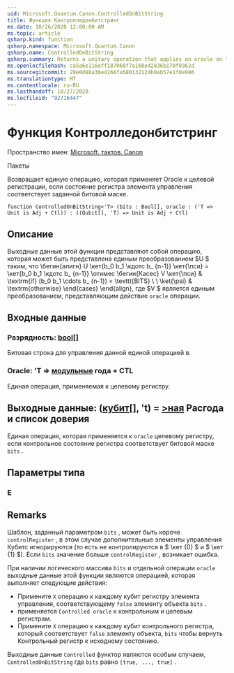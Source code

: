 ```yaml
---
uid: Microsoft.Quantum.Canon.ControlledOnBitString
title: Функция Контролледонбитстринг
ms.date: 10/26/2020 12:00:00 AM
ms.topic: article
qsharp.kind: function
qsharp.namespace: Microsoft.Quantum.Canon
qsharp.name: ControlledOnBitString
qsharp.summary: Returns a unitary operation that applies an oracle on the target register if the control register state corresponds to a specified bit mask.
ms.openlocfilehash: ca5a6e116eff187060f7a160e42836b170f0362d
ms.sourcegitcommit: 29e0d88a30e4166fa580132124b0eb57e1f0e986
ms.translationtype: MT
ms.contentlocale: ru-RU
ms.lasthandoff: 10/27/2020
ms.locfileid: "92716447"
---
```

# <a name="controlledonbitstring-function"></a>Функция Контролледонбитстринг

Пространство имен: [Microsoft. тактов. Canon](xref:Microsoft.Quantum.Canon)

Пакеты [](https://nuget.org/packages/)


Возвращает единую операцию, которая применяет Oracle к целевой регистрации, если состояние регистра элемента управления соответствует заданной битовой маске.

```qsharp
function ControlledOnBitString<'T> (bits : Bool[], oracle : ('T => Unit is Adj + Ctl)) : ((Qubit[], 'T) => Unit is Adj + Ctl)
```


## <a name="description"></a>Описание

Выходные данные этой функции представляют собой операцию, которая может быть представлена единым преобразованием $U $ таким, что \бегин{алигн} U \кет{b_0 b_1 \кдотс b_ {n-1}} \кет{\пси} = \кет{b_0 b_1 \кдотс b_ {n-1}} \отимес \бегин{Касес} V \кет{\пси} & \textrm{if} (b_0 b_1 \cdots b_ {n-1}) = \texttt{BITS} \\ \\ \ket{\psi} & \textrm{otherwise} \end{cases} \end{align}, где $V $ является единым преобразованием, представляющим действие `oracle` операции.

## <a name="input"></a>Входные данные

### <a name="bits--bool"></a>Разрядность: [bool](xref:microsoft.quantum.lang-ref.bool)[]

Битовая строка для управления данной единой операцией в.


### <a name="oracle--t--unit-adj--ctl"></a>Oracle: 'T => [модульные](xref:microsoft.quantum.lang-ref.unit) года + CTL

Единая операция, применяемая к целевому регистру.



## <a name="output--qubitt--unit-adj--ctl"></a>Выходные данные: ([кубит](xref:microsoft.quantum.lang-ref.qubit)[], 't) = [>ная](xref:microsoft.quantum.lang-ref.unit) Расгода и список доверия

Единая операция, которая применяется к `oracle` целевому регистру, если контрольное состояние регистра соответствует битовой маске `bits` .

## <a name="type-parameters"></a>Параметры типа

### <a name="t"></a>Е



## <a name="remarks"></a>Remarks

Шаблон, заданный параметром `bits` , может быть короче `controlRegister` , в этом случае дополнительные элементы управления Кубитс игнорируются (то есть не контролируются в $ \кет {0} $ и $ \кет {1} $).
Если `bits` значение больше `controlRegister` , возникает ошибка.

При наличии логического массива `bits` и отдельной операции `oracle` выходные данные этой функции являются операцией, которая выполняет следующие действия:

* Примените `X` операцию к каждому кубит регистру элемента управления, соответствующему `false` элементу объекта `bits` .
* применяется `Controlled oracle` к контрольным и целевым регистрам.
* Примените `X` операцию к каждому кубит контрольного регистра, который соответствует `false` элементу объекта, `bits` чтобы вернуть Контрольный регистр к исходному состоянию.

Выходные данные `Controlled` функтор являются особым случаем, `ControlledOnBitString` где `bits` равно `[true, ..., true]` .